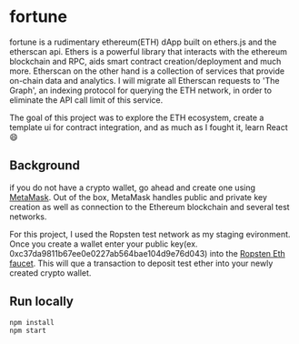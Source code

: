 # fortune

fortune is a rudimentary ethereum(ETH) dApp built on ethers.js and the etherscan api. Ethers is a powerful library that interacts with the ethereum blockchain and RPC, aids smart contract creation/deployment and much more. Etherscan on the other hand is a collection of services that provide on-chain data and analytics. I will migrate all Etherscan requests to 'The Graph', an indexing protocol for querying the ETH network, in order to eliminate the API call limit of this service.


The goal of this project was to explore the ETH ecosystem, create a template ui for contract integration, and as much as I fought it, learn React 😄 

## Background
if you do not have a crypto wallet, go ahead and create one using [MetaMask](https://metamask.io/). 
Out of the box, MetaMask handles public and private key creation as well as connection to the Ethereum blockchain and several test networks.

For this project, I used the Ropsten test network as my staging evironment. 
Once you create a wallet enter your public key(ex. 0xc37da9811b67ee0e0227ab564bae104d9e76d043) into the [Ropsten Eth faucet](https://faucet.ropsten.be/). This will que a transaction to deposit test ether into your newly created crypto wallet.

## Run locally
```sh
npm install
npm start
```